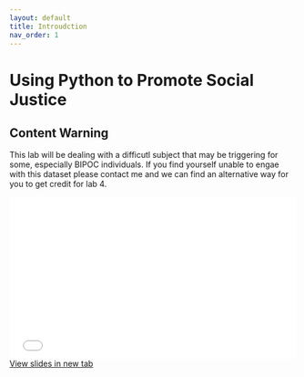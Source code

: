 ```yaml
---
layout: default
title: Introudction
nav_order: 1
---
```

# Using Python to Promote Social Justice


## Content Warning
This lab will be dealing with a difficutl subject that may be triggering for some, especially BIPOC individuals.  If you find yourself unable to engae with this dataset please contact me and we can find an alternative way for you to get credit for lab 4.





<div style="overflow: hidden;
  padding-top: 56.25%;
  position: relative">
  <iframe src="slides.html" title="Processes" scrolling="no" frameborder="0"
    style="border: 0;
   height: 100%;
   left: 0;
   position: absolute;
   top: 0;
   width: 100%;">
   <p>Your browser does not support iframes.</p>
 </iframe>
</div>
<a href="slides.html" target="_blank">View slides in new tab</a>


<!-- 
## One goal of the lab is to geocode the locations of incidents to find out where they are occuring.

<div style="overflow: hidden;
  padding-top: 56.25%;
  position: relative">
  <iframe src="PoliceViolenceIncidents_BC.html" title="Processes" scrolling="no" frameborder="0"
    style="border: 0;
   height: 100%;
   left: 0;
   position: absolute;
   top: 0;
   width: 100%;">
   <p>Your browser does not support iframes.</p>
 </iframe>
</div>
<a href="PoliceViolenceIncidents_BC.html" target="_blank">View Map in New Tab</a> -->